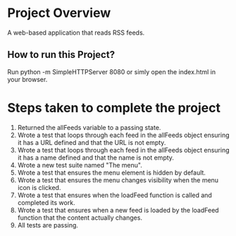 # Project Overview

A web-based application that reads RSS feeds.


## How to run this Project?

Run python -m SimpleHTTPServer 8080 or simly open the index.html in your browser.


# Steps taken to complete the project

1. Returned the allFeeds variable to a passing state.
2. Wrote a test that loops through each feed in the allFeeds object ensuring it has a URL defined and that the URL is not empty.
3. Wrote a test that loops through each feed in the allFeeds object ensuring it has a name defined and that the name is not empty.
4. Wrote a new test suite named "The menu".
5. Wrote a test that ensures the menu element is hidden by default. 
6. Wrote a test that ensures the menu changes visibility when the menu icon is clicked. 
7. Wrote a test that ensures when the loadFeed function is called and completed its work.
8. Wrote a test that ensures when a new feed is loaded by the loadFeed function that the content actually changes. 
9. All tests are passing.
